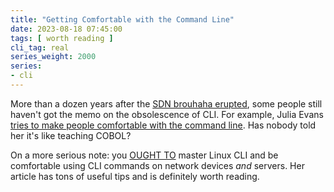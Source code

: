 ```yaml
---
title: "Getting Comfortable with the Command Line"
date: 2023-08-18 07:45:00
tags: [ worth reading ]
cli_tag: real
series_weight: 2000
series:
- cli
---
```

More than a dozen years after the [SDN brouhaha erupted](/2011/03/open-networking-foundation-fabric/), some people still haven't got the memo on the obsolescence of CLI. For example, Julia Evans [tries to make people comfortable with the command line](https://jvns.ca/blog/2023/08/08/what-helps-people-get-comfortable-on-the-command-line-/). Has nobody told her it's like teaching COBOL?

On a more serious note: you [OUGHT TO](https://datatracker.ietf.org/doc/html/rfc6919#section-4) master Linux CLI and be comfortable using CLI commands on network devices _and_ servers. Her article has tons of useful tips and is definitely worth reading.
